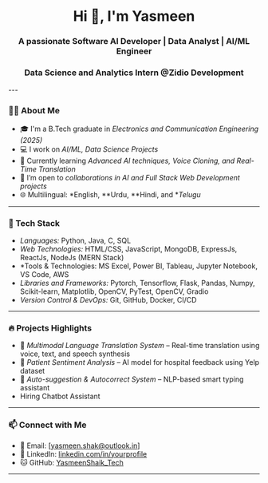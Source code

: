 <h1 align="center">Hi 👋, I'm Yasmeen </h1>
<h3 align="center">A passionate Software AI Developer | Data Analyst | AI/ML Engineer</h3>
<h3 align="center">Data Science and Analytics Intern @Zidio Development</h3>
---

### 👩‍💻 About Me

- 🎓 I'm a B.Tech graduate in *Electronics and Communication Engineering (2025)*
- 💻 I work on *AI/ML, Data Science Projects*
- 🌱 Currently learning *Advanced AI techniques, Voice Cloning, and Real-Time Translation*  
- 🤝 I’m open to *collaborations in AI and Full Stack Web Development projects*  
- 🌐 Multilingual: *English, **Urdu, **Hindi, and **Telugu*

---

### 💼 Tech Stack

- *Languages:* Python, Java, C, SQL
- *Web Technologies:* HTML/CSS, JavaScript, MongoDB, ExpressJs, ReactJs, NodeJs (MERN Stack)
- *Tools & Technologies: MS Excel, Power BI, Tableau, Jupyter Notebook, VS Code, AWS
- *Libraries and Frameworks:* Pytorch, Tensorflow, Flask, Pandas, Numpy, Scikit-learn, Matplotlib, OpenCV, PyTest, OpenCV, Gradio   
- *Version Control & DevOps:* Git, GitHub, Docker, CI/CD  

---

### 🔥 Projects Highlights

- 🎤 *Multimodal Language Translation System* – Real-time translation using voice, text, and speech synthesis  
- 🏥 *Patient Sentiment Analysis* – AI model for hospital feedback using Yelp dataset  
- 🧩 *Auto-suggestion & Autocorrect System* – NLP-based smart typing assistant
- Hiring Chatbot Assistant  

---

### 📫 Connect with Me

- 📧 Email: [yasmeen.shak@outlook.in]  
- 💼 LinkedIn: [linkedin.com/in/yourprofile](https://www.linkedin.com/in/shaik-yasmeen-1983a4319)   
- 🐱 GitHub: [YasmeenShaik_Tech](https://github.com/YasmeenShaik-Tech/YasmeenShaik-Tech)

---
